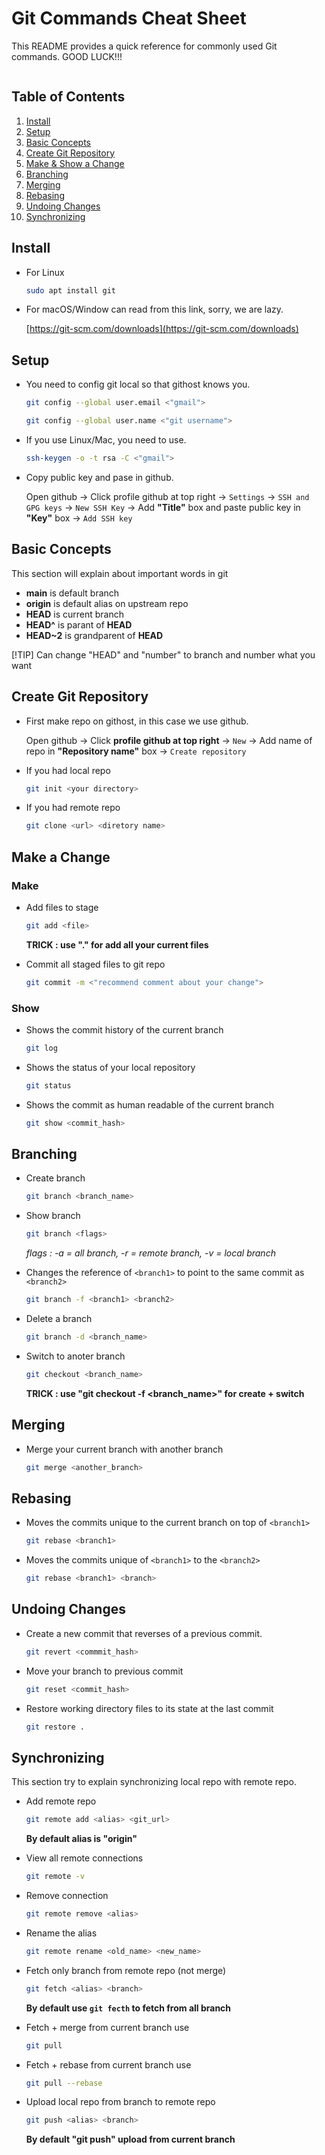 Git Commands Cheat Sheet
========================

This README provides a quick reference for commonly used Git commands. GOOD LUCK!!!

![]()

Table of Contents
-----------------

1. [Install](#install)
2. [Setup](#setup)
3. [Basic Concepts](#basicconepts)
4. [Create Git Repository](#create-git-repo)
5. [Make & Show a Change](#makechange)
6. [Branching](#branching)
7. [Merging](#merging)
8. [Rebasing](#rebase)
9. [Undoing Changes](#undoing-changes)
10. [Synchronizing](#sync)

Install <a name="install"></a>
-------

- For Linux

	```sh
	sudo apt install git
	```

- For macOS/Window can read from this link, sorry, we are lazy.

	[https://git-scm.com/downloads](https://git-scm.com/downloads)

Setup <a name="setup"></a>
-----

- You need to config git local so that githost knows you.

	```sh
	git config --global user.email <"gmail">
	```
	```sh
	git config --global user.name <"git username">
	```

- If you use Linux/Mac, you need to use.

	```sh
	ssh-keygen -o -t rsa -C <"gmail">
	```

- Copy public key and pase in github.
	
	Open github -> Click profile github at top right -> `Settings` -> `SSH and GPG keys` -> `New SSH Key` -> Add **"Title"** box and paste public key in **"Key"** box -> `Add SSH key`
	<!-- insert a picture for put key -->

Basic Concepts <a name="basicconecpts"></a>
--------------

This section will explain about important words in git

- **main**		is default branch
- **origin**	is default alias on upstream repo
- **HEAD**		is current branch
- **HEAD^**		is parant of **HEAD**
- **HEAD~2**	is grandparent of **HEAD**

[!TIP]
Can change "HEAD" and "number" to branch and number what you want

Create Git Repository <a name="create-git-repo"></a>
--------------

- First make repo on githost, in this case we use github.

	Open github -> Click **profile github at top right** -> `New` -> Add name of repo in **"Repository name"** box -> `Create repository`
	<!-- maybe insert a picture -->

- If you had local repo
	
	```sh
	git init <your directory>
	```

- If you had remote repo

	```sh
	git clone <url> <diretory name>
	```

Make a Change <a name="makechange"></a>
-------------
### Make
- Add files to stage

	```sh
	git add <file>
	```

	**TRICK : use "." for add all your current files**

- Commit all staged files to git repo

	```sh
	git commit -m <"recommend comment about your change">
	```

### Show

- Shows the commit history of the current branch

	```sh
	git log
	```

- Shows the status of your local repository

	```sh
	git status
	```

- Shows the commit as human readable of the current branch

	```sh
	git show <commit_hash>
	```

Branching <a name="branching"></a>
---------

- Create branch

	```sh
	git branch <branch_name>
	```

- Show branch

	```sh
	git branch <flags>
	```

	*flags : -a = all branch, -r = remote branch, -v = local branch*

-  Changes the reference of ```<branch1>``` to point to the same commit as ```<branch2>```

	```sh
	git branch -f <branch1> <branch2>
	```

- Delete a branch

	```sh
	git branch -d <branch_name>
	```

- Switch to anoter branch

	```sh
	git checkout <branch_name>
	```

	**TRICK : use "git checkout -f <branch_name>" for create + switch**

Merging <a name="merging"></a>
-------

- Merge your current branch with another branch

	```sh
	git merge <another_branch>
	```

Rebasing <a name="rebase"></a>
--------

- Moves the commits unique to the current branch on top of ```<branch1>```

	```sh
	git rebase <branch1>
	```

- Moves the commits unique of ```<branch1>``` to the ```<branch2>```

	```sh
	git rebase <branch1> <branch>
	```

Undoing Changes <a name="undoing-changes"></a>
---------------

- Create a new commit that reverses of a previous commit.

	```sh
	git revert <commmit_hash>
	```

- Move your branch to previous commit

	```sh
	git reset <commit_hash>
	```

- Restore working directory files to its state at the last commit

	```sh
	git restore .
	```

Synchronizing <a name="sync"></a>
-------------

This section try to explain synchronizing local repo with remote repo.

- Add remote repo

	```sh
	git remote add <alias> <git_url>
	```

	**By default alias is "origin"**

- View all remote connections

	```sh
	git remote -v
	```

- Remove connection

	```sh
	git remote remove <alias>
	```

- Rename the alias

	```sh
	git remote rename <old_name> <new_name>
	```

- Fetch only branch from remote repo (not merge)

	```sh
	git fetch <alias> <branch>
	```

	**By default use ```git fecth``` to fetch from all branch**

- Fetch + merge from current branch use

	```sh
	git pull
	```

- Fetch + rebase from current branch use

	```sh
	git pull --rebase
	```

- Upload local repo from branch to remote repo

	```sh
	git push <alias> <branch>
	```

	**By default "git push" upload from current branch**
